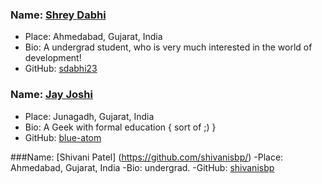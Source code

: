 ### Name: [Shrey Dabhi](https://github.com/sdabhi23/)
- Place: Ahmedabad, Gujarat, India
- Bio: A undergrad student, who is very much interested in the world of development!
- GitHub: [sdabhi23](https://github.com/sdabhi23/)

### Name: [Jay Joshi](https://github.com/blue-atom/)
- Place: Junagadh, Gujarat, India
- Bio: A Geek with formal education { sort of ;) }
- GitHub: [blue-atom](https://github.com/blue-atom/)

###Name: [Shivani Patel] (https://github.com/shivanisbp/)
-Place: Ahmedabad, Gujarat, India
-Bio: undergrad.
-GitHub: [shivanisbp](https://github.com/shivanisbp/)

